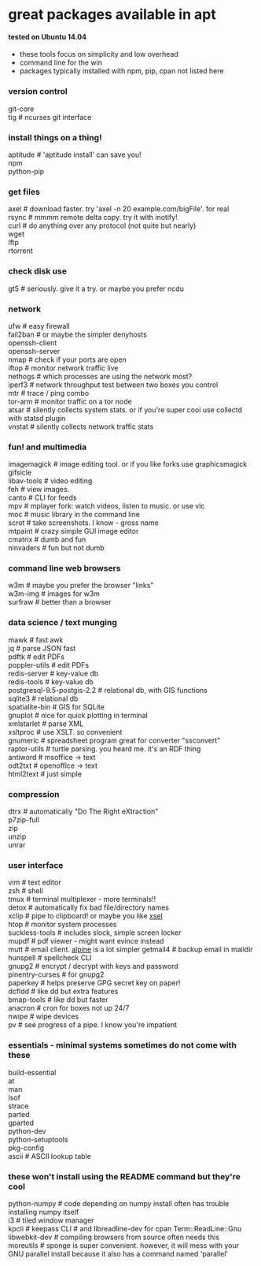 # great packages available in apt  
#### tested on Ubuntu 14.04  
  
* these tools focus on simplicity and low overhead  
 * command line for the win  
* packages typically installed with npm, pip, cpan not listed here  
  
### version control  
git-core  
tig # ncurses git interface  
  
### install things on a thing!  
aptitude # 'aptitude install' can save you!  
npm  
python-pip  
  
### get files  
axel # download faster. try 'axel -n 20 example.com/bigFile'. for real  
rsync # mmmm remote delta copy. try it with inotify!  
curl # do anything over any protocol (not quite but nearly)  
wget  
lftp  
rtorrent  
  
### check disk use  
gt5 # seriously.  give it a try. or maybe you prefer ncdu  
  
### network  
ufw # easy firewall  
fail2ban # or maybe the simpler denyhosts  
openssh-client  
openssh-server  
nmap # check if your ports are open  
iftop # monitor network traffic live  
nethogs # which processes are using the network most?  
iperf3 # network throughput test between two boxes you control  
mtr # trace / ping combo  
tor-arm # monitor traffic on a tor node  
atsar # silently collects system stats. or if you're super cool use collectd with statsd plugin  
vnstat # silently collects network traffic stats  
  
### fun! and multimedia  
imagemagick # image editing tool. or if you like forks use graphicsmagick  
gifsicle  
libav-tools # video editing  
feh # view images.  
canto # CLI for feeds  
mpv # mplayer fork: watch videos, listen to music. or use vlc  
moc # music library in the command line  
scrot # take screenshots. I know - gross name  
mtpaint # crazy simple GUI image editor  
cmatrix # dumb and fun  
ninvaders # fun but not dumb  
  
### command line web browsers  
w3m # maybe you prefer the browser "links"  
w3m-img # images for w3m  
surfraw # better than a browser  
  
### data science / text munging  
mawk # fast awk  
jq # parse JSON fast  
pdftk # edit PDFs  
poppler-utils # edit PDFs  
redis-server # key-value db  
redis-tools # key-value db  
postgresql-9.5-postgis-2.2 # relational db, with GIS functions  
sqlite3 # relational db  
spatialite-bin # GIS for SQLite  
gnuplot # nice for quick plotting in terminal  
xmlstarlet # parse XML  
xsltproc # use XSLT. so convenient  
gnumeric # spreadsheet program great for converter "ssconvert"  
raptor-utils # turtle parsing.  you heard me. it's an RDF thing  
antiword # msoffice -> text  
odt2txt # openoffice -> text  
html2text # just simple  
  
### compression  
dtrx # automatically "Do The Right eXtraction"  
p7zip-full  
zip  
unzip  
unrar  
  
### user interface  
vim # text editor  
zsh # shell  
tmux # terminal multiplexer - more terminals!!  
detox # automatically fix bad file/directory names  
xclip # pipe to clipboard! or maybe you like [xsel](https://github.com/kfish/xsel)  
htop # monitor system processes  
suckless-tools # includes slock, simple screen locker  
mupdf # pdf viewer - might want evince instead  
mutt # email client. [alpine](https://en.wikipedia.org/wiki/Alpine_(email_client)) is a lot simpler  
getmail4 # backup email in maildir  
hunspell # spellcheck CLI  
gnupg2 # encrypt / decrypt with keys and password  
pinentry-curses # for gnupg2  
paperkey # helps preserve GPG secret key on paper!  
dcfldd # like dd but extra features  
bmap-tools # like dd but faster  
anacron # cron for boxes not up 24/7  
nwipe # wipe devices  
pv # see progress of a pipe. I know you're impatient  
  
### essentials - minimal systems sometimes do not come with these  
build-essential  
at  
man  
lsof  
strace  
parted  
gparted  
python-dev  
python-setuptools  
pkg-config  
ascii # ASCII lookup table  
  
  
### these won't install using the README command but they're cool  
 python-numpy # code depending on numpy install often has trouble installing numpy itself  
 i3 # tiled window manager  
 kpcli # keepass CLI  # and libreadline-dev for cpan Term::ReadLine::Gnu  
 libwebkit-dev # compiling browsers from source often needs this  
 moreutils # sponge is super convenient. however, it will mess with your GNU parallel install because it also has a command named 'parallel'  
